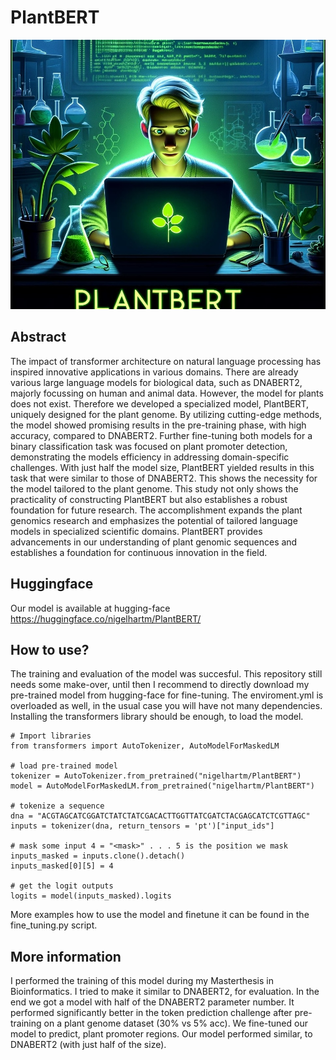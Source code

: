 # PlantBERT

![alt_text](img/logo_small.jpeg)

## Abstract
The impact of transformer architecture on natural language processing has inspired innovative applications in various domains. There are already various large language models for biological data, such as DNABERT2, majorly focussing on human and animal data. However, the model for plants does not exist. Therefore we developed a specialized model, PlantBERT, uniquely designed for the plant genome. By utilizing cutting-edge methods, the model showed promising results in the pre-training phase, with high accuracy, compared to DNABERT2. Further fine-tuning both models for a binary classification task was focused on plant promoter detection, demonstrating the models efficiency in addressing domain-specific challenges. With just half the model size, PlantBERT yielded results in this task that were similar to those of DNABERT2. This shows the necessity for the model tailored to the plant genome. This study not only shows the practicality of constructing PlantBERT but also establishes a robust foundation for future research. The accomplishment expands the plant genomics research and emphasizes the potential of tailored language models in specialized scientific domains. PlantBERT provides advancements in our understanding of plant genomic sequences and establishes a foundation for continuous innovation in the field.

## Huggingface
Our model is available at hugging-face https://huggingface.co/nigelhartm/PlantBERT/

## How to use?
The training and evaluation of the model was succesful. This repository still needs some make-over, until then I recommend to directly download my pre-trained model from hugging-face for fine-tuning. The enviroment.yml is overloaded as well, in the usual case you will have not many dependencies. Installing the transformers library should be enough, to load the model.

```
# Import libraries
from transformers import AutoTokenizer, AutoModelForMaskedLM

# load pre-trained model
tokenizer = AutoTokenizer.from_pretrained("nigelhartm/PlantBERT")
model = AutoModelForMaskedLM.from_pretrained("nigelhartm/PlantBERT")

# tokenize a sequence
dna = "ACGTAGCATCGGATCTATCTATCGACACTTGGTTATCGATCTACGAGCATCTCGTTAGC"
inputs = tokenizer(dna, return_tensors = 'pt')["input_ids"]

# mask some input 4 = "<mask>" . . . 5 is the position we mask
inputs_masked = inputs.clone().detach()
inputs_masked[0][5] = 4

# get the logit outputs
logits = model(inputs_masked).logits
```
More examples how to use the model and finetune it can be found in the fine_tuning.py script.

## More information
I performed the training of this model during my Masterthesis in Bioinformatics. I tried to make it similar to DNABERT2, for evaluation. In the end we got a model with half of the DNABERT2 parameter number. It performed significantly better in the token prediction challenge after pre-training on a plant genome dataset (30% vs 5% acc). We fine-tuned our model to predict, plant promoter regions. Our model performed similar, to DNABERT2 (with just half of the size).
